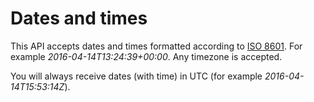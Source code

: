 # Dates and times

This API accepts dates and times formatted according to <a href='https://en.wikipedia.org/wiki/ISO_8601'>ISO 8601</a>. For example *2016-04-14T13:24:39+00:00*. Any timezone is accepted.

You will always receive dates (with time) in UTC (for example *2016-04-14T15:53:14Z*).

